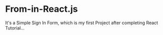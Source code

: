# From-in-React.js
It's a Simple Sign In Form, which is my first Project after completing React Tutorial...  

